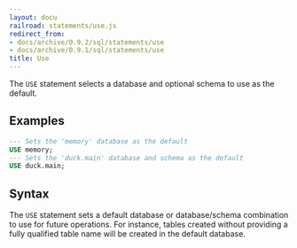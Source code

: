 ```yaml
---
layout: docu
railroad: statements/use.js
redirect_from:
- docs/archive/0.9.2/sql/statements/use
- docs/archive/0.9.1/sql/statements/use
title: Use
---
```


The `USE` statement selects a database and optional schema to use as the default.

## Examples

```sql
--- Sets the 'memory' database as the default
USE memory;
--- Sets the 'duck.main' database and schema as the default
USE duck.main;
```

## Syntax

<div id="rrdiagram1"></div>

The `USE` statement sets a default database or database/schema combination to use for
future operations. For instance, tables created without providing a fully qualified
table name will be created in the default database.